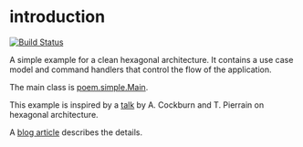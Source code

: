 # introduction
[![Build Status](https://travis-ci.com/bertilmuth/poem-hexagon.svg?branch=master)](https://travis-ci.com/bertilmuth/poem-hexagon)

A simple example for a clean hexagonal architecture.
It contains a use case model and command handlers that control the flow of the application.

The main class is [poem.simple.Main](https://github.com/bertilmuth/poem-hexagon/blob/master/src/main/java/poem/simple/Main.java).

This example is inspired by a [talk](https://www.youtube.com/watch?v=th4AgBcrEHA) by A. Cockburn and T. Pierrain on hexagonal architecture.

A [blog article](https://dev.to/bertilmuth/implementing-a-hexagonal-architecture-1kgf) describes the details.
